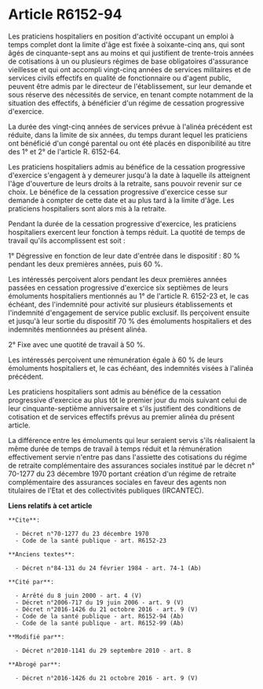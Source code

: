 # Article R6152-94

Les praticiens hospitaliers en position d'activité occupant un emploi à temps complet dont la limite d'âge est fixée à
soixante-cinq ans, qui sont âgés de cinquante-sept ans au moins et qui justifient de trente-trois années de cotisations à un
ou plusieurs régimes de base obligatoires d'assurance vieillesse et qui ont accompli vingt-cinq années de services militaires
et de services civils effectifs en qualité de fonctionnaire ou d'agent public, peuvent être admis par le directeur de
l'établissement, sur leur demande et sous réserve des nécessités de service, en tenant compte notamment de la situation des
effectifs, à bénéficier d'un régime de cessation progressive d'exercice. 

La durée des vingt-cinq années de services prévue à l'alinéa précédent est réduite, dans la limite de six années, du temps
durant lequel les praticiens ont bénéficié d'un congé parental ou ont été placés en disponibilité au titre des 1° et 2° de
l'article R. 6152-64. 

Les praticiens hospitaliers admis au bénéfice de la cessation progressive d'exercice s'engagent à y demeurer jusqu'à la date
à laquelle ils atteignent l'âge d'ouverture de leurs droits à la retraite, sans pouvoir revenir sur ce choix. Le bénéfice de
la cessation progressive d'exercice cesse sur demande à compter de cette date et au plus tard à la limite d'âge. Les
praticiens hospitaliers sont alors mis à la retraite. 

Pendant la durée de la cessation progressive d'exercice, les praticiens hospitaliers exercent leur fonction à temps réduit.
La quotité de temps de travail qu'ils accomplissent est soit : 

1° Dégressive en fonction de leur date d'entrée dans le dispositif : 80 % pendant les deux premières années, puis 60 %. 

Les intéressés perçoivent alors pendant les deux premières années passées en cessation progressive d'exercice six septièmes
de leurs émoluments hospitaliers mentionnés au 1° de l'article R. 6152-23 et, le cas échéant, des l'indemnité pour activité
sur plusieurs établissements et l'indemnité d'engagement de service public exclusif. Ils perçoivent ensuite et jusqu'à leur
sortie du dispositif 70 % des émoluments hospitaliers et des indemnités mentionnées au présent alinéa. 

2° Fixe avec une quotité de travail à 50 %. 

Les intéressés perçoivent une rémunération égale à 60 % de leurs émoluments hospitaliers et, le cas échéant, des indemnités
visées à l'alinéa précédent. 

Les praticiens hospitaliers sont admis au bénéfice de la cessation progressive d'exercice au plus tôt le premier jour du mois
suivant celui de leur cinquante-septième anniversaire et s'ils justifient des conditions de cotisation et de services
effectifs prévus au premier alinéa du présent article. 

La différence entre les émoluments qui leur seraient servis s'ils réalisaient la même durée de temps de travail à temps
réduit et la rémunération effectivement servie n'entre pas dans l'assiette des cotisations du régime de retraite
complémentaire des assurances sociales institué par le décret n° 70-1277 du 23 décembre 1970 portant création d'un régime de
retraite complémentaire des assurances sociales en faveur des agents non titulaires de l'Etat et des collectivités publiques
(IRCANTEC).

**Liens relatifs à cet article**

	**Cite**:

	  - Décret n°70-1277 du 23 décembre 1970
	  - Code de la santé publique - art. R6152-23

	**Anciens textes**:

	  - Décret n°84-131 du 24 février 1984 - art. 74-1 (Ab)

	**Cité par**:

	  - Arrêté du 8 juin 2000 - art. 4 (V)
	  - Décret n°2006-717 du 19 juin 2006 - art. 9 (V)
	  - Décret n°2016-1426 du 21 octobre 2016 - art. 9 (V)
	  - Code de la santé publique - art. R6152-94 (Ab)
	  - Code de la santé publique - art. R6152-99 (Ab)

	**Modifié par**:

	  - Décret n°2010-1141 du 29 septembre 2010 - art. 8

	**Abrogé par**:

	  - Décret n°2016-1426 du 21 octobre 2016 - art. 9 (V)
